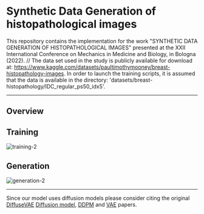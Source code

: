 # Synthetic Data Generation of histopathological images
This repository contains the implementation for the work "SYNTHETIC DATA GENERATION OF HISTOPATHOLOGICAL IMAGES" presented at the XXII International Conference on Mechanics in Medicine and Biology, in Bologna (2022).  //
The data set used in the study is publicly available for download at: https://www.kaggle.com/datasets/paultimothymooney/breast-histopathology-images. In order to launch the training scripts, it is assumed that the data is available in the directory: 'datasets/breast-histopathology/IDC_regular_ps50_idx5'.


---
## Overview
## Training
![training-2](https://user-images.githubusercontent.com/99331278/191777709-52d8a58b-bd35-449e-9ecf-298589e366a1.png)

## Generation

![generation-2](https://user-images.githubusercontent.com/99331278/191778151-e4c97754-56a7-46f4-b908-44ca882a63ae.png)

---

Since our model uses diffusion models please consider citing the original [DiffuseVAE](https://arxiv.org/abs/2201.00308) [Diffusion model](https://arxiv.org/abs/1503.03585), [DDPM](https://arxiv.org/abs/2006.11239) and [VAE](https://arxiv.org/abs/1312.6114) papers.
